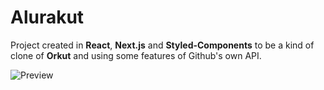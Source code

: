 # Alurakut

Project created in **React**, **Next.js** and **Styled-Components** to be a kind of clone of **Orkut** and using some features of Github's own API.

![Preview](https://github.com/murilo3m/alurakut/blob/main/src/images/preview.gif)
